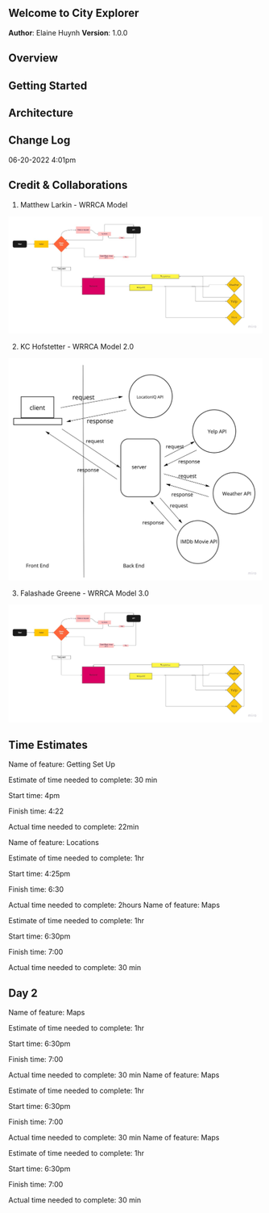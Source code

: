 ## Welcome to City Explorer 

**Author**: Elaine Huynh
**Version**: 1.0.0 

## Overview

## Getting Started

## Architecture

## Change Log

06-20-2022 4:01pm

## Credit & Collaborations
1. Matthew Larkin - WRRCA Model

![WRRCA Model](./public/my-first-board.jpg)

2. KC Hofstetter - WRRCA Model 2.0

![WRRCA Model](./public/WRRC2.0.jpg)

3. Falashade Greene - WRRCA Model 3.0

![WRRCA Model](./public/my-first-board.jpg)

## Time Estimates 
Name of feature: Getting Set Up

Estimate of time needed to complete: 30 min

Start time: 4pm

Finish time: 4:22

Actual time needed to complete: 22min

Name of feature: Locations

Estimate of time needed to complete: 1hr

Start time: 4:25pm

Finish time: 6:30

Actual time needed to complete: 2hours
Name of feature: Maps

Estimate of time needed to complete: 1hr

Start time: 6:30pm

Finish time: 7:00

Actual time needed to complete: 30 min

## Day 2
Name of feature: Maps

Estimate of time needed to complete: 1hr

Start time: 6:30pm

Finish time: 7:00

Actual time needed to complete: 30 min
Name of feature: Maps

Estimate of time needed to complete: 1hr

Start time: 6:30pm

Finish time: 7:00

Actual time needed to complete: 30 min
Name of feature: Maps

Estimate of time needed to complete: 1hr

Start time: 6:30pm

Finish time: 7:00

Actual time needed to complete: 30 min

